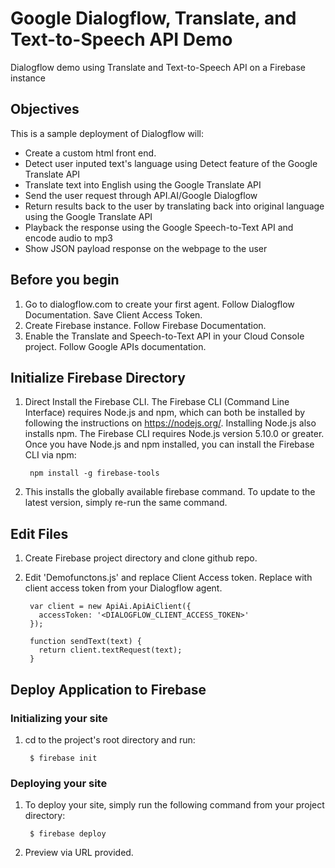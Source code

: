 # Google Dialogflow, Translate, and Text-to-Speech API Demo
Dialogflow demo using Translate and Text-to-Speech API on a Firebase instance

## Objectives
This is a sample deployment of Dialogflow will:
* Create a custom html front end. 
* Detect user inputed text's language using Detect feature of the Google Translate API
* Translate text into English using the Google Translate API
* Send the user request through API.AI/Google Dialogflow 
* Return results back to the user by translating back into original language using the Google Translate API
* Playback the response using the Google Speech-to-Text API and encode audio to mp3
* Show JSON payload response on the webpage to the user

## Before you begin
1. Go to dialogflow.com to create your first agent. Follow Dialogflow Documentation. Save Client Access Token. 
2. Create Firebase instance. Follow Firebase Documentation.
3. Enable the Translate and Speech-to-Text API in your Cloud Console project. Follow Google APIs documentation. 

[Dialogflow Documentation]: https://dialogflow.com/
[Firebase Documentation]: https://firebase.google.com/docs/hosting/deploying
[Google APIs]: https://support.google.com/cloud/answer/6158841?hl=en

## Initialize Firebase Directory
1. Direct Install the Firebase CLI. The Firebase CLI (Command Line Interface) requires Node.js and npm, which can both be installed by following the instructions on https://nodejs.org/. Installing Node.js also installs npm. The Firebase CLI requires Node.js version 5.10.0 or greater. Once you have Node.js and npm installed, you can install the Firebase CLI via npm:

        npm install -g firebase-tools

2. This installs the globally available firebase command. To update to the latest version, simply re-run the same command.

## Edit Files
1. Create Firebase project directory and clone github repo.  

2. Edit 'Demofunctons.js' and replace Client Access token. Replace with client access token from your Dialogflow agent.

        var client = new ApiAi.ApiAiClient({
          accessToken: '<DIALOGFLOW_CLIENT_ACCESS_TOKEN>'
        });

        function sendText(text) {
          return client.textRequest(text);
        }

## Deploy Application to Firebase

### Initializing your site
1. cd to the project's root directory and run:

        $ firebase init

### Deploying your site
1. To deploy your site, simply run the following command from your project directory:

        $ firebase deploy

2. Preview via URL provided. 









